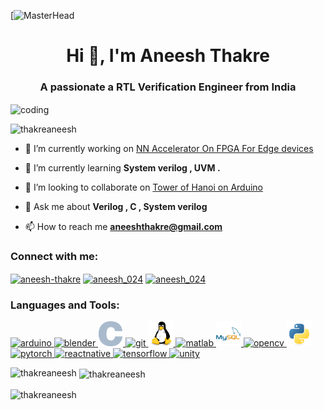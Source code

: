 [![MasterHead](https://media1.tenor.com/m/jzfwbc7N0zMAAAAd/ldr-sensor-jeem2.gif)
<h1 align="center">Hi 👋, I'm Aneesh Thakre</h1>
<h3 align="center">A passionate a RTL Verification Engineer from India</h3>
<img align = "center" alt="coding" width="400" src="https://media.tenor.com/iNk-1osmqAsAAAAi/arduino.gif">


<p align="left"> <img src="https://komarev.com/ghpvc/?username=thakreaneesh&label=Profile%20views&color=0e75b6&style=flat" alt="thakreaneesh" /> </p>

- 🔭 I’m currently working on [NN Accelerator On FPGA For Edge devices](https://github.com/thakreaneesh/Neural-Network-on-FPGA)

- 🌱 I’m currently learning **System verilog , UVM .**

- 👯 I’m looking to collaborate on [Tower of Hanoi on Arduino](https://github.com/thakreaneesh/Tower-Of-Hanoi-)

- 💬 Ask me about **Verilog , C , System verilog**

- 📫 How to reach me **aneeshthakre@gmail.com**

<h3 align="left">Connect with me:</h3>
<p align="left">
<a href="https://linkedin.com/in/aneesh-thakre" target="blank"><img align="center" src="https://raw.githubusercontent.com/rahuldkjain/github-profile-readme-generator/master/src/images/icons/Social/linked-in-alt.svg" alt="aneesh-thakre" height="30" width="40" /></a>
<a href="https://instagram.com/aneesh_024" target="blank"><img align="center" src="https://raw.githubusercontent.com/rahuldkjain/github-profile-readme-generator/master/src/images/icons/Social/instagram.svg" alt="aneesh_024" height="30" width="40" /></a>
<a href="https://www.leetcode.com/aneesh_024" target="blank"><img align="center" src="https://raw.githubusercontent.com/rahuldkjain/github-profile-readme-generator/master/src/images/icons/Social/leet-code.svg" alt="aneesh_024" height="30" width="40" /></a>
</p>

<h3 align="left">Languages and Tools:</h3>
<p align="left"> <a href="https://www.arduino.cc/" target="_blank" rel="noreferrer"> <img src="https://cdn.worldvectorlogo.com/logos/arduino-1.svg" alt="arduino" width="40" height="40"/> </a> <a href="https://www.blender.org/" target="_blank" rel="noreferrer"> <img src="https://download.blender.org/branding/community/blender_community_badge_white.svg" alt="blender" width="40" height="40"/> </a> <a href="https://www.cprogramming.com/" target="_blank" rel="noreferrer"> <img src="https://raw.githubusercontent.com/devicons/devicon/master/icons/c/c-original.svg" alt="c" width="40" height="40"/> </a> <a href="https://git-scm.com/" target="_blank" rel="noreferrer"> <img src="https://www.vectorlogo.zone/logos/git-scm/git-scm-icon.svg" alt="git" width="40" height="40"/> </a> <a href="https://www.linux.org/" target="_blank" rel="noreferrer"> <img src="https://raw.githubusercontent.com/devicons/devicon/master/icons/linux/linux-original.svg" alt="linux" width="40" height="40"/> </a> <a href="https://www.mathworks.com/" target="_blank" rel="noreferrer"> <img src="https://upload.wikimedia.org/wikipedia/commons/2/21/Matlab_Logo.png" alt="matlab" width="40" height="40"/> </a> <a href="https://www.mysql.com/" target="_blank" rel="noreferrer"> <img src="https://raw.githubusercontent.com/devicons/devicon/master/icons/mysql/mysql-original-wordmark.svg" alt="mysql" width="40" height="40"/> </a> <a href="https://opencv.org/" target="_blank" rel="noreferrer"> <img src="https://www.vectorlogo.zone/logos/opencv/opencv-icon.svg" alt="opencv" width="40" height="40"/> </a> <a href="https://www.python.org" target="_blank" rel="noreferrer"> <img src="https://raw.githubusercontent.com/devicons/devicon/master/icons/python/python-original.svg" alt="python" width="40" height="40"/> </a> <a href="https://pytorch.org/" target="_blank" rel="noreferrer"> <img src="https://www.vectorlogo.zone/logos/pytorch/pytorch-icon.svg" alt="pytorch" width="40" height="40"/> </a> <a href="https://reactnative.dev/" target="_blank" rel="noreferrer"> <img src="https://reactnative.dev/img/header_logo.svg" alt="reactnative" width="40" height="40"/> </a> <a href="https://www.tensorflow.org" target="_blank" rel="noreferrer"> <img src="https://www.vectorlogo.zone/logos/tensorflow/tensorflow-icon.svg" alt="tensorflow" width="40" height="40"/> </a> <a href="https://unity.com/" target="_blank" rel="noreferrer"> <img src="https://www.vectorlogo.zone/logos/unity3d/unity3d-icon.svg" alt="unity" width="40" height="40"/> </a> </p>

<p><img align="left" src="https://github-readme-stats.vercel.app/api/top-langs?username=thakreaneesh&show_icons=true&locale=en&layout=compact" alt="thakreaneesh" /></p>

<p>&nbsp;<img align="center" src="https://github-readme-stats.vercel.app/api?username=thakreaneesh&show_icons=true&locale=en" alt="thakreaneesh" /></p>

<p><img align="center" src="https://github-readme-streak-stats.herokuapp.com/?user=thakreaneesh&" alt="thakreaneesh" /></p>
